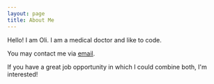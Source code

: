 ```yaml
---
layout: page
title: About Me
---
```


Hello! I am Oli. I am a medical doctor and like to code.

You may contact me via [email].

If you have a great job opportunity in which I could combine both,
I'm interested!

<!-- links -->
[email]: mailto:oli@eidel.net
